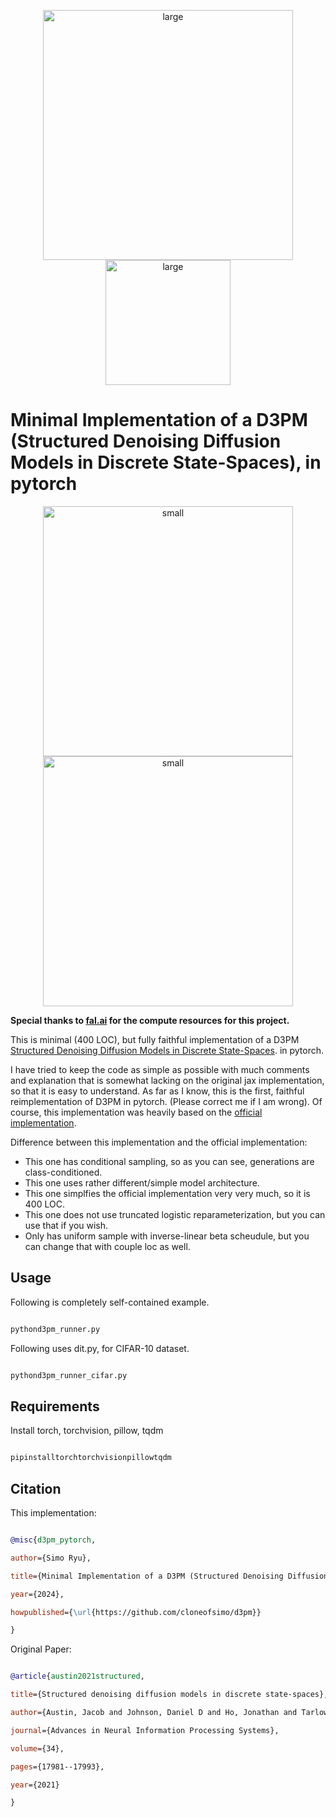 <p align="center">
<img src="contents/output.gif" alt="large" width="400">
<img src="contents/cifar_best.gif" alt="large" width="200">
</p>

# Minimal Implementation of a D3PM (Structured Denoising Diffusion Models in Discrete State-Spaces), in pytorch

<p align="center">
<img src="contents/best.gif" alt="small" width="400">
<img src="contents/best.png" alt="small" width="400">
</p>

**Special thanks to [fal.ai](https://fal.ai/) for the compute resources for this project.**

This is minimal (400 LOC), but fully faithful implementation of a D3PM [Structured Denoising Diffusion Models in Discrete State-Spaces](https://arxiv.org/abs/2107.03006). in pytorch.

I have tried to keep the code as simple as possible with much comments and explanation that is somewhat lacking on the original jax implementation, so that it is easy to understand. As far as I know, this is the first, faithful reimplementation of D3PM in pytorch. (Please correct me if I am wrong). Of course, this implementation was heavily based on the [official implementation](https://github.com/google-research/google-research/tree/master/d3pm/images).

Difference between this implementation and the official implementation:

* This one has conditional sampling, so as you can see, generations are class-conditioned.
* This one uses rather different/simple model architecture.
* This one simplfies the official implementation very very much, so it is 400 LOC.
* This one does not use truncated logistic reparameterization, but you can use that if you wish.
* Only has uniform sample with inverse-linear beta scheudule, but you can change that with couple loc as well.

## Usage

Following is completely self-contained example.

```bash

pythond3pm_runner.py

```

Following uses dit.py, for CIFAR-10 dataset.

```bash

pythond3pm_runner_cifar.py

```

## Requirements

Install torch, torchvision, pillow, tqdm

```bash

pipinstalltorchtorchvisionpillowtqdm

```

## Citation

This implementation:

```bibtex

@misc{d3pm_pytorch,

author={Simo Ryu},

title={Minimal Implementation of a D3PM (Structured Denoising Diffusion Models in Discrete State-Spaces), in pytorch},

year={2024},

howpublished={\url{https://github.com/cloneofsimo/d3pm}}

}

```

Original Paper:

```bibtex

@article{austin2021structured,

title={Structured denoising diffusion models in discrete state-spaces},

author={Austin, Jacob and Johnson, Daniel D and Ho, Jonathan and Tarlow, Daniel and Van Den Berg, Rianne},

journal={Advances in Neural Information Processing Systems},

volume={34},

pages={17981--17993},

year={2021}

}

```
